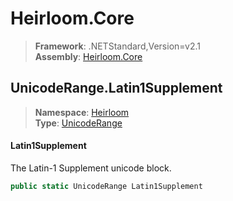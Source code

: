 # Heirloom.Core

> **Framework**: .NETStandard,Version=v2.1  
> **Assembly**: [Heirloom.Core][0]  

## UnicodeRange.Latin1Supplement

> **Namespace**: [Heirloom][0]  
> **Type**: [UnicodeRange][1]  

#### Latin1Supplement

The Latin-1 Supplement unicode block.

```cs
public static UnicodeRange Latin1Supplement
```

[0]: ../Heirloom.Core.md
[1]: Heirloom.UnicodeRange.md
